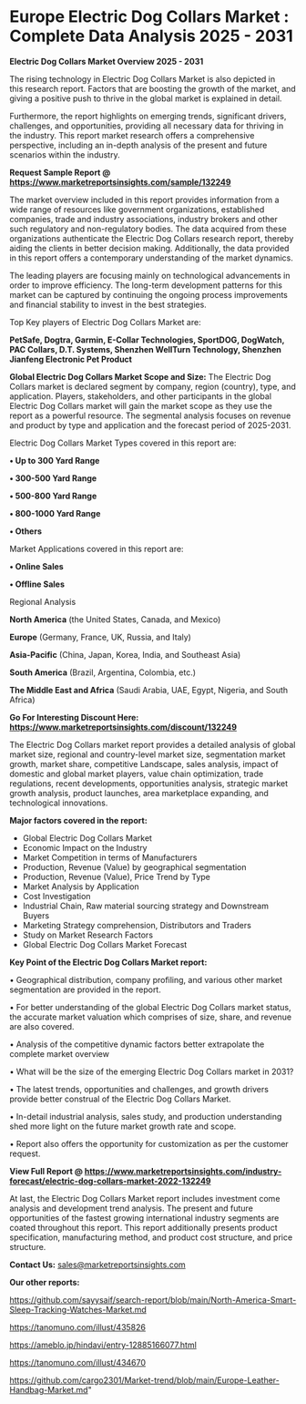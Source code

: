 # Europe Electric Dog Collars Market : Complete Data Analysis 2025 - 2031

<Strong> Electric Dog Collars Market Overview 2025 - 2031</strong>

The rising technology in Electric Dog Collars Market is also depicted in this research report. Factors that are boosting the growth of the market, and giving a positive push to thrive in the global market is explained in detail.

Furthermore, the report highlights on emerging trends, significant drivers, challenges, and opportunities, providing all necessary data for thriving in the industry. This report market research offers a comprehensive perspective, including an in-depth analysis of the present and future scenarios within the industry.

<strong>Request Sample Report @ <a href=https://www.marketreportsinsights.com/sample/132249>https://www.marketreportsinsights.com/sample/132249</a></strong>

The market overview included in this report provides information from a wide range of resources like government organizations, established companies, trade and industry associations, industry brokers and other such regulatory and non-regulatory bodies. The data acquired from these organizations authenticate the Electric Dog Collars research report, thereby aiding the clients in better decision making. Additionally, the data provided in this report offers a contemporary understanding of the market dynamics.

The leading players are focusing mainly on technological advancements in order to improve efficiency. The long-term development patterns for this market can be captured by continuing the ongoing process improvements and financial stability to invest in the best strategies.

Top Key players of Electric Dog Collars Market are:

<strong>PetSafe, Dogtra, Garmin, E-Collar Technologies, SportDOG, DogWatch, PAC Collars, D.T. Systems, Shenzhen WellTurn Technology, Shenzhen Jianfeng Electronic Pet Product</strong>

<strong><b>Global Electric Dog Collars Market Scope and Size:</b></strong>
The Electric Dog Collars market is declared segment by company, region (country), type, and application. Players, stakeholders, and other participants in the global Electric Dog Collars market will gain the market scope as they use the report as a powerful resource. The segmental analysis focuses on revenue and product by type and application and the forecast period of 2025-2031.

Electric Dog Collars Market Types covered in this report are:

<strong>• Up to 300 Yard Range

• 300-500 Yard Range

• 500-800 Yard Range

• 800-1000 Yard Range

• Others</strong>

Market Applications covered in this report are:

<strong>• Online Sales

• Offline Sales</strong> 

Regional Analysis

<strong>North America</strong> (the United States, Canada, and Mexico)

<strong>Europe</strong> (Germany, France, UK, Russia, and Italy)

<strong>Asia-Pacific</strong> (China, Japan, Korea, India, and Southeast Asia)

<strong>South America</strong> (Brazil, Argentina, Colombia, etc.)

<strong>The Middle East and Africa</strong> (Saudi Arabia, UAE, Egypt, Nigeria, and South Africa)

<strong>Go For Interesting Discount Here: <a href=https://www.marketreportsinsights.com/discount/132249>https://www.marketreportsinsights.com/discount/132249</a></strong>

The Electric Dog Collars market report provides a detailed analysis of global market size, regional and country-level market size, segmentation market growth, market share, competitive Landscape, sales analysis, impact of domestic and global market players, value chain optimization, trade regulations, recent developments, opportunities analysis, strategic market growth analysis, product launches, area marketplace expanding, and technological innovations.

<strong><b>Major factors covered in the report:</b></strong>
<ul>
  <li>Global Electric Dog Collars Market </li>
  <li>Economic Impact on the Industry</li>
  <li>Market Competition in terms of Manufacturers</li>
  <li>Production, Revenue (Value) by geographical segmentation</li>
  <li>Production, Revenue (Value), Price Trend by Type</li>
  <li>Market Analysis by Application</li>
  <li>Cost Investigation</li>
  <li>Industrial Chain, Raw material sourcing strategy and Downstream Buyers</li>
  <li>Marketing Strategy comprehension, Distributors and Traders</li>
  <li>Study on Market Research Factors</li>
  <li>Global Electric Dog Collars Market Forecast</li>
</ul>

<strong><b>Key Point of the Electric Dog Collars Market report:</b></strong>

• Geographical distribution, company profiling, and various other market segmentation are provided in the report.

• For better understanding of the global Electric Dog Collars market status, the accurate market valuation which comprises of size, share, and revenue are also covered.

• Analysis of the competitive dynamic factors better extrapolate the complete market overview

• What will be the size of the emerging Electric Dog Collars market in 2031?

• The latest trends, opportunities and challenges, and growth drivers provide better construal of the Electric Dog Collars Market.

• In-detail industrial analysis, sales study, and production understanding shed more light on the future market growth rate and scope.

• Report also offers the opportunity for customization as per the customer request.

<strong><b>View Full Report @ <a href=https://www.marketreportsinsights.com/industry-forecast/electric-dog-collars-market-2022-132249>https://www.marketreportsinsights.com/industry-forecast/electric-dog-collars-market-2022-132249</a></b></strong>


At last, the Electric Dog Collars Market report includes investment come analysis and development trend analysis. The present and future opportunities of the fastest growing international industry segments are coated throughout this report. This report additionally presents product specification, manufacturing method, and product cost structure, and price structure.

<strong>Contact Us:</strong>
sales@marketreportsinsights.com

<strong>Our other reports:</strong>

<a href=https://github.com/sayysaif/search-report/blob/main/North-America-Smart-Sleep-Tracking-Watches-Market.md>https://github.com/sayysaif/search-report/blob/main/North-America-Smart-Sleep-Tracking-Watches-Market.md</a>

<a href=https://tanomuno.com/illust/435826>https://tanomuno.com/illust/435826</a>

<a href=https://ameblo.jp/hindavi/entry-12885166077.html>https://ameblo.jp/hindavi/entry-12885166077.html</a>

<a href=https://tanomuno.com/illust/434670>https://tanomuno.com/illust/434670</a>

<a href=https://github.com/cargo2301/Market-trend/blob/main/Europe-Leather-Handbag-Market.md>https://github.com/cargo2301/Market-trend/blob/main/Europe-Leather-Handbag-Market.md</a>"
